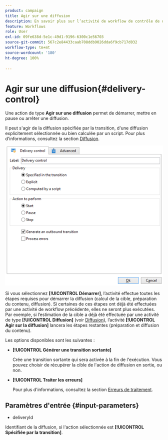 ```yaml
---
product: campaign
title: Agir sur une diffusion
description: En savoir plus sur l’activité de workflow de contrôle de diffusion
feature: Workflows
role: User
exl-id: 09fe638d-5e1c-49d1-9196-6300c1e56703
source-git-commit: 567c2e84433caab708ddb9026dda6f9cb717d032
workflow-type: tm+mt
source-wordcount: '180'
ht-degree: 100%

---
```


# Agir sur une diffusion{#delivery-control}



Une action de type **Agir sur une diffusion** permet de démarrer, mettre en pause ou arrêter une diffusion.

Il peut s&#39;agir de la diffusion spécifiée par la transition, d&#39;une diffusion explicitement sélectionnée ou bien calculée par un script. Pour plus d&#39;informations, consultez la section [Diffusion](delivery.md).

![](assets/edit_diffusion_act.png)

Si vous sélectionnez **[!UICONTROL Démarrer]**, l’activité effectue toutes les étapes requises pour démarrer la diffusion (calcul de la cible, préparation du contenu, diffusion). Si certaines de ces étapes ont déjà été effectuées par une activité de workflow précédente, elles ne seront plus exécutées. Par exemple, si l’estimation de la cible a déjà été effectuée par une activité de type **[!UICONTROL Diffusion]** (voir [Diffusion](delivery.md)), l’activité **[!UICONTROL Agir sur la diffusion]** lancera les étapes restantes (préparation et diffusion du contenu).

Les options disponibles sont les suivantes :

* **[!UICONTROL Générer une transition sortante]**

  Crée une transition sortante qui sera activée à la fin de l&#39;exécution. Vous pouvez choisir de récupérer la cible de l&#39;action de diffusion en sortie, ou non.

* **[!UICONTROL Traiter les erreurs]**

  Pour plus d&#39;informations, consultez la section [Erreurs de traitement](monitor-workflow-execution.md#processing-errors).

## Paramètres d&#39;entrée {#input-parameters}

* deliveryId

Identifiant de la diffusion, si l&#39;action sélectionnée est **[!UICONTROL Spécifiée par la transition]**.
